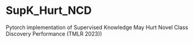 # SupK_Hurt_NCD
Pytorch implementation of Supervised Knowledge May Hurt Novel Class Discovery Performance (TMLR 2023))

